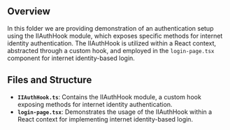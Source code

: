 ## Overview

In this folder we are providing demonstration of an authentication setup using the IIAuthHook module, which exposes specific methods for internet identity authentication. The IIAuthHook is utilized within a React context, abstracted through a custom hook, and employed in the `login-page.tsx` component for internet identity-based login.


## Files and Structure

- **`IIAuthHook.ts`**: Contains the IIAuthHook module, a custom hook exposing methods for internet identity authentication.
- **`login-page.tsx`**: Demonstrates the usage of the IIAuthHook within a React context for implementing internet identity-based login.
